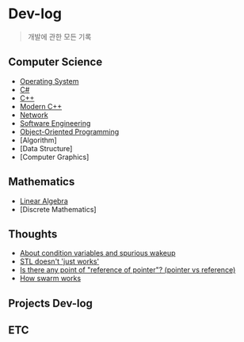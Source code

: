 # Dev-log

> 개발에 관한 모든 기록

## Computer Science
- [Operating System](https://github.com/kwan3854/Dev-log/blob/master/Study/Operating_System/Operating_System_Index.md)
- [C#](https://github.com/kwan3854/Dev-log/blob/master/Study/C_Sharp/C_Sharp_Index.md)
- [C++](https://github.com/kwan3854/Dev-log/blob/master/Study/CPP/CPP_Index.md)
- [Modern C++](https://github.com/kwan3854/Dev-log/blob/master/Study/Modern_CPP/Modern_CPP_Index.md)
- [Network](https://github.com/kwan3854/Dev-log/blob/master/Study/Network/Network_Index.md)
- [Software Engineering](https://github.com/kwan3854/Dev-log/blob/master/Study/Software_Engineering/Software_Engineering_Index.md)
- [Object-Oriented Programming](https://github.com/kwan3854/Dev-log/blob/master/Study/OOP/OOP-Index.md)
- [Algorithm]
- [Data Structure]
- [Computer Graphics]

## Mathematics
- [Linear Algebra](https://github.com/kwan3854/Dev-log/blob/master/Study/Linear_Algebra/Linear_Algebra-Index.md)
- [Discrete Mathematics]

## Thoughts
- [About condition variables and spurious wakeup](https://github.com/kwan3854/Dev-log/blob/master/Thoughts/about_condition_variable.md)
- [STL doesn't 'just works'](https://github.com/kwan3854/Dev-log/blob/master/Thoughts/STL_is_not_magic.md)
- [Is there any point of "reference of pointer"? (pointer vs reference)](https://github.com/kwan3854/Dev-log/blob/master/Thoughts/Is_there_any_point_of_reference_of_pointer.md)
- [How swarm works](https://github.com/kwan3854/Dev-log/blob/master/Thoughts/How_swarm_works.md)

## Projects Dev-log



## ETC

